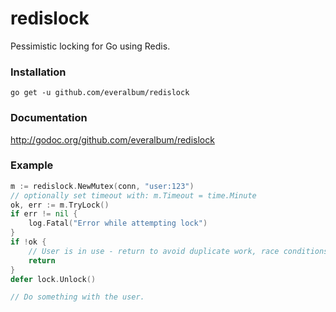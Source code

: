redislock
=========

Pessimistic locking for Go using Redis.

### Installation

    go get -u github.com/everalbum/redislock

### Documentation

http://godoc.org/github.com/everalbum/redislock

### Example

```go
m := redislock.NewMutex(conn, "user:123")
// optionally set timeout with: m.Timeout = time.Minute
ok, err := m.TryLock()
if err != nil {
	log.Fatal("Error while attempting lock")
}
if !ok {
	// User is in use - return to avoid duplicate work, race conditions, etc.
	return
}
defer lock.Unlock()

// Do something with the user.
```
